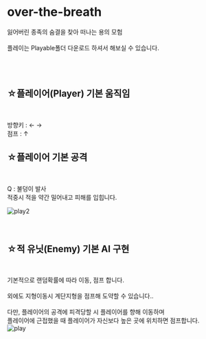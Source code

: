 # over-the-breath
잃어버린 종족의 숨결을 찾아 떠나는 용의 모험<br>
<br>
플레이는 Playable폴더 다운로드 하셔서 해보실 수 있습니다.<br>
<br>
<br>
<br>
<h2>☆플레이어(Player) 기본 움직임 </h4><br>

방향키 : ←  →  <br>
점프 : ↑   <br>

<h2>☆플레이어 기본 공격</h4><br>
  
Q : 불덩이 발사 <br>
적중시 적을 약간 밀어내고 피해를 입힙니다. <br>


![play2](https://user-images.githubusercontent.com/63836325/159896440-4964f471-c4c8-4e0c-b32a-3215ba1d8c7e.gif)
<br><br><br>

<h2>☆적 유닛(Enemy) 기본 AI 구현</h4><br>

기본적으로 랜덤확률에 따라 이동, 점프 합니다.<br>
<br>
외에도 지형이동시 계단지형을 점프해 도약할 수 있습니다..<br>
<br>
다만, 플레이어의 공격에 피격당할 시 플레이어를 향해 이동하며<br>
플레이어에 근접했을 때 플레이어가 자신보다 높은 곳에 위치하면 점프합니다.<br>
![play](https://user-images.githubusercontent.com/63836325/159894667-ae98f061-ad63-4642-b10e-6370284673da.gif)
<br><br><br>
